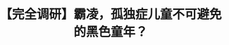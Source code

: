 ---
title: 【完全调研】霸凌，孤独症儿童不可避免的黑色童年？
tags: [Aspie, ASD, AS]
color: secondary
description: 在1167名6至15岁的自闭症儿童中，有63%曾在生活中的某时受到霸凌。
external_url: http://mp.weixin.qq.com/s?__biz=MzIyMzgyMjY5NQ==&amp;mid=2247483839&amp;idx=1&amp;sn=bfefcd62517a0dd129738dfc40ebb2cc&amp;chksm=e81917b7df6e9ea13dace908fd3b93327548fd084e37e9aa600b29ef14caadef5317709f40af&amp;scene=27#wechat_redirect
---